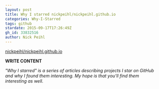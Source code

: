 ```yaml
---
layout: post
title: Why I starred nickpeihl/nickpeihl.github.io
categories: Why-I-Starred
tags: github
stardate: 2015-09-17T17:26:49Z
gh_id: 33832516
author: Nick Peihl
---
```


[nickpeihl/nickpeihl.github.io](https://github.com/nickpeihl/nickpeihl.github.io)

**WRITE CONTENT**

*"Why I starred" is a series of articles describing projects I star on GitHub and why I found them interesting. My hope is that you'll find them interesting as well.*

